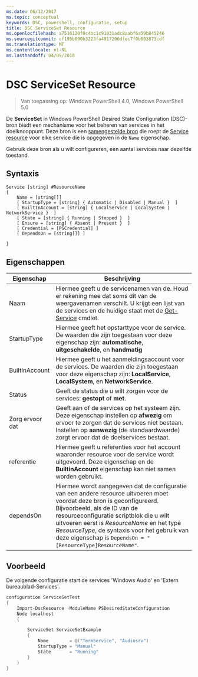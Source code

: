 ```yaml
---
ms.date: 06/12/2017
ms.topic: conceptual
keywords: DSC, powershell, configuratie, setup
title: DSC ServiceSet Resource
ms.openlocfilehash: a7516120f0c4bc1c91031adc8aabf6a59b845246
ms.sourcegitcommit: cf195b090b3223fa4917206dfec7f0b603873cdf
ms.translationtype: MT
ms.contentlocale: nl-NL
ms.lasthandoff: 04/09/2018
---
```

# <a name="dsc-serviceset-resource"></a>DSC ServiceSet Resource

> Van toepassing op: Windows PowerShell 4.0, Windows PowerShell 5.0


De **ServiceSet** in Windows PowerShell Desired State Configuration (DSC)-bron biedt een mechanisme voor het beheren van services in het doelknooppunt. Deze bron is een [samengestelde bron](authoringResourceComposite.md) die roept de [Service resource](serviceResource.md) voor elke service die is opgegeven in de `Name` eigenschap.

Gebruik deze bron als u wilt configureren, een aantal services naar dezelfde toestand.

## <a name="syntax"></a>Syntaxis

```
Service [string] #ResourceName
{
    Name = [string[]]
    [ StartupType = [string] { Automatic | Disabled | Manual }  ]
    [ BuiltInAccount = [string] { LocalService | LocalSystem | NetworkService }  ]
    [ State = [string] { Running | Stopped }  ]
    [ Ensure = [string] { Absent | Present }  ]
    [ Credential = [PSCredential] ]
    [ DependsOn = [string[]] ]

}
```

## <a name="properties"></a>Eigenschappen

|  Eigenschap  |  Beschrijving   |
|---|---|
| Naam| Hiermee geeft u de servicenamen van de. Houd er rekening mee dat soms dit van de weergavenamen verschilt. U krijgt een lijst van de services en de huidige staat met de [Get-Service](https://technet.microsoft.com/library/hh849804.aspx) cmdlet.|
| StartupType| Hiermee geeft het opstarttype voor de service. De waarden die zijn toegestaan voor deze eigenschap zijn: **automatische**, **uitgeschakelde**, en **handmatig**|
| BuiltInAccount| Hiermee geeft u het aanmeldingsaccount voor de services. De waarden die zijn toegestaan voor deze eigenschap zijn: **LocalService**, **LocalSystem**, en **NetworkService**.|
| Status| Geeft de status die u wilt zorgen voor de services: **gestopt** of **met**.|
| Zorg ervoor dat| Geeft aan of de services op het systeem zijn. Deze eigenschap instellen op **afwezig** om ervoor te zorgen dat de services niet bestaan. Instellen op **aanwezig** (de standaardwaarde) zorgt ervoor dat de doelservices bestaat.|
| referentie| Hiermee geeft u referenties voor het account waaronder resource voor de service wordt uitgevoerd. Deze eigenschap en de **BuiltinAccount** eigenschap kan niet samen worden gebruikt.|
| dependsOn| Hiermee wordt aangegeven dat de configuratie van een andere resource uitvoeren moet voordat deze bron is geconfigureerd. Bijvoorbeeld, als de ID van de resourceconfiguratie scriptblok die u wilt uitvoeren eerst is *ResourceName* en het type *ResourceType*, de syntaxis voor het gebruik van deze eigenschap is `DependsOn = "[ResourceType]ResourceName"`.|



## <a name="example"></a>Voorbeeld

De volgende configuratie start de services 'Windows Audio' en 'Extern bureaublad-Services'.

```powershell
configuration ServiceSetTest
{
    Import-DscResource -ModuleName PSDesiredStateConfiguration
    Node localhost
    {

        ServiceSet ServiceSetExample
        {
            Name        = @("TermService", "Audiosrv")
            StartupType = "Manual"
            State       = "Running"
        }
    }
}
```